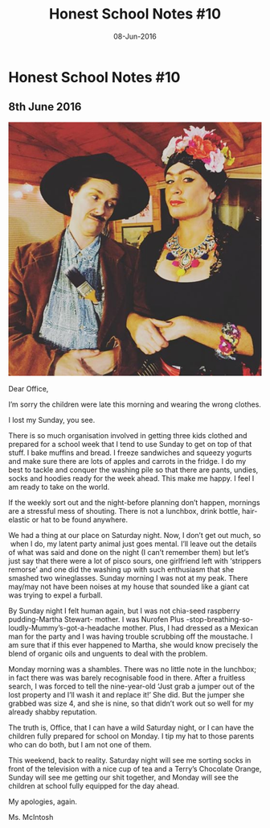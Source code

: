 ﻿---
layout: post
title: 'Honest School Notes #10'
date: 08-Jun-2016
categories: tbd
---

# Honest School Notes #10

## 8th June 2016

<img class="photo-horiz" src="/images/2016/06/diego.jpg" />

Dear Office, 

I’m sorry the children were late this morning and wearing the wrong clothes.

I lost my Sunday,   you see.

There is so much organisation involved in getting three kids clothed and prepared for a school week that I tend to use Sunday to get on top of that stuff. I bake muffins and bread. I freeze sandwiches and squeezy yogurts and make sure there are lots of apples and carrots in the fridge. I do my best to tackle and conquer the washing pile so that there are pants, undies, socks and hoodies ready for the week ahead. This make me happy. I feel I am ready to take on the world.

If the weekly sort out and the night-before planning don’t happen, mornings are a stressful mess of shouting. There is not a lunchbox, drink bottle, hair-elastic or hat to be found anywhere.

We had a thing at our place on Saturday night. Now, I don’t get out much, so  when I do, my latent party animal just goes mental. I’ll leave out the details of what was said and done on the night (I can’t remember them) but let’s just say that there were a lot of pisco sours, one girlfriend left with ‘strippers remorse’ and one did the washing up with such enthusiasm that she smashed two wineglasses. Sunday morning I was not at my peak. There may/may not have been noises at my house that sounded like a giant cat was trying to expel a furball.

By Sunday night I felt human again, but I was not chia-seed raspberry pudding-Martha Stewart- mother. I was Nurofen Plus -stop-breathing-so-loudly-Mummy’s-got-a-headache mother. Plus, I had dressed as a Mexican man for the party and I was having trouble scrubbing off the moustache. I am sure that if this ever happened to Martha, she would know precisely the blend of organic oils and unguents to deal with the problem.

Monday morning was a shambles. There was no little note in the lunchbox; in fact there was was barely recognisable food in there. After a fruitless search, I was forced to tell the nine-year-old ‘Just grab a jumper out of the lost property and I’ll wash it and replace it!’ She did. But the jumper she grabbed was size 4, and she is nine, so that didn’t work out so well for my already shabby reputation.

The truth is, Office, that I can have a wild Saturday night, or I can have the children fully prepared for school on Monday. I tip my hat to those parents who can do both, but I am not one of them.

This weekend, back to reality. Saturday night will see me sorting socks in front of the television with a nice cup of tea and a Terry’s Chocolate Orange, Sunday will see me getting our shit together, and Monday will see the children at school fully equipped for the day ahead.

My apologies, again.

Ms. McIntosh

